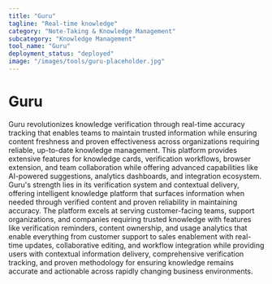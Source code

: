 ```yaml
---
title: "Guru"
tagline: "Real-time knowledge"
category: "Note-Taking & Knowledge Management"
subcategory: "Knowledge Management"
tool_name: "Guru"
deployment_status: "deployed"
image: "/images/tools/guru-placeholder.jpg"
---
```


# Guru

Guru revolutionizes knowledge verification through real-time accuracy tracking that enables teams to maintain trusted information while ensuring content freshness and proven effectiveness across organizations requiring reliable, up-to-date knowledge management. This platform provides extensive features for knowledge cards, verification workflows, browser extension, and team collaboration while offering advanced capabilities like AI-powered suggestions, analytics dashboards, and integration ecosystem. Guru's strength lies in its verification system and contextual delivery, offering intelligent knowledge platform that surfaces information when needed through verified content and proven reliability in maintaining accuracy. The platform excels at serving customer-facing teams, support organizations, and companies requiring trusted knowledge with features like verification reminders, content ownership, and usage analytics that enable everything from customer support to sales enablement with real-time updates, collaborative editing, and workflow integration while providing users with contextual information delivery, comprehensive verification tracking, and proven methodology for ensuring knowledge remains accurate and actionable across rapidly changing business environments.